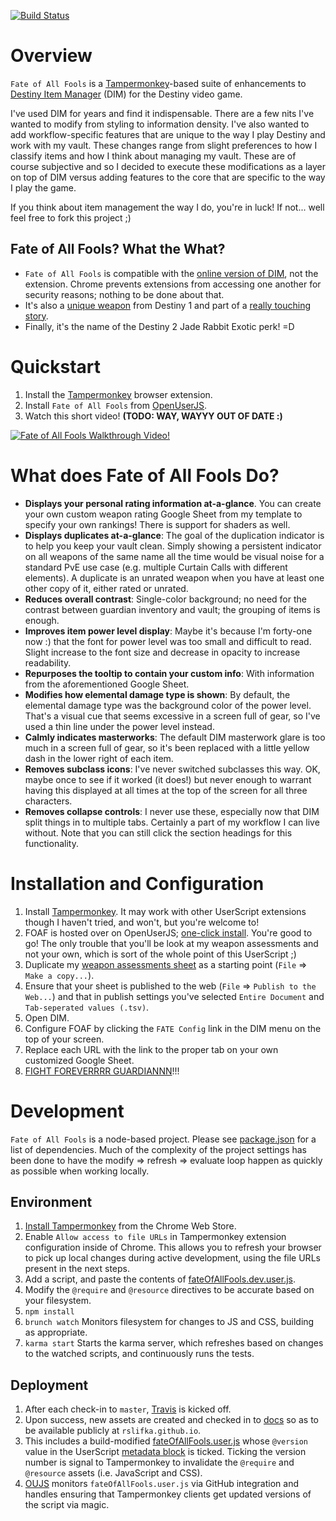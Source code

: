 [![Build Status](https://travis-ci.org/rslifka/fate_of_all_fools.svg?branch=master)](https://travis-ci.org/rslifka/fate_of_all_fools)

# Overview

`Fate of All Fools` is a [Tampermonkey](https://Tampermonkey.net/)-based suite of enhancements to [Destiny Item Manager](https://www.destinyitemmanager.com/) (DIM) for the Destiny video game.

I've used DIM for years and find it indispensable. There are a few nits I've wanted to modify from styling to information density. I've also wanted to add workflow-specific features that are unique to the way I play Destiny and work with my vault. These changes range from slight preferences to how I classify items and how I think about managing my vault. These are of course subjective and so I decided to execute these modifications as a layer on top of DIM versus adding features to the core that are specific to the way I play the game.

If you think about item management the way I do, you're in luck! If not... well feel free to fork this project ;)

## Fate of All Fools? What the What? 

* `Fate of All Fools` is compatible with the [online version of DIM](https://app.destinyitemmanager.com/), not the extension. Chrome prevents extensions from accessing one another for security reasons; nothing to be done about that.
* It's also a [unique weapon](http://destinydb.com/item/3490486524/fate-of-all-fools) from Destiny 1 and part of a [really touching story](https://www.reddit.com/r/DestinyTheGame/comments/2lgxd4/deej_just_sent_my_husband_the_new_exotic_fate_of/).
* Finally, it's the name of the Destiny 2 Jade Rabbit Exotic perk! =D

# Quickstart

1. Install the [Tampermonkey](https://tampermonkey.net/) browser extension.
1. Install `Fate of All Fools` from [OpenUserJS](https://openuserjs.org/scripts/rslifka/FateOfAllFools_-_DIM_Customization).
1. Watch this short video! **(TODO: WAY, WAYYY OUT OF DATE :)**

[![Fate of All Fools Walkthrough Video!](https://rslifka.github.io/fate_of_all_fools/img/fate-youtube-screenshot.jpg)](https://www.youtube.com/watch?v=AW5kWLvGKqI)

# What does Fate of All Fools Do?
* **Displays your personal rating information at-a-glance**. You can create your own custom weapon rating Google Sheet from my template to specify your own rankings! There is support for shaders as well.
* **Displays duplicates at-a-glance**: The goal of the duplication indicator is to help you keep your vault clean. Simply showing a persistent indicator on all weapons of the same name all the time would be visual noise for a standard PvE use case (e.g. multiple Curtain Calls with different elements). A duplicate is an unrated weapon when you have at least one other copy of it, either rated or unrated.
* **Reduces overall contrast**: Single-color background; no need for the contrast between guardian inventory and vault; the grouping of items is enough.
* **Improves item power level display**: Maybe it's because I'm forty-one now :) that the font for power level was too small and difficult to read. Slight increase to the font size and decrease in opacity to increase readability.
* **Repurposes the tooltip to contain your custom info**: With information from the aforementioned Google Sheet.
* **Modifies how elemental damage type is shown**: By default, the elemental damage type was the background color of the power level. That's a visual cue that seems excessive in a screen full of gear, so I've used a thin line under the power level instead.
* **Calmly indicates masterworks**: The default DIM masterwork glare is too much in a screen full of gear, so it's been replaced with a little yellow dash in the lower right of each item.
* **Removes subclass icons**: I've never switched subclasses this way. OK, maybe once to see if it worked (it does!) but never enough to warrant having this displayed at all times at the top of the screen for all three characters.
* **Removes collapse controls**: I never use these, especially now that DIM split things in to multiple tabs. Certainly a part of my workflow I can live without. Note that you can still click the section headings for this functionality.

# Installation and Configuration

1. Install [Tampermonkey](https://Tampermonkey.net/). It may work with other UserScript extensions though I haven't tried, and won't, but you're welcome to!
1. FOAF is hosted over on OpenUserJS; [one-click install](https://openuserjs.org/scripts/rslifka/FateOfAllFools_-_DIM_Customization). You're good to go! The only trouble that you'll be look at my weapon assessments and not your own, which is sort of the whole point of this UserScript ;)
1. Duplicate my [weapon assessments sheet](https://docs.google.com/spreadsheets/d/16BO3r1B5vuLtCnR06l_rtCl_WlWVDkg_9C9Gu-v-xi4/edit?usp=sharing) as a starting point (`File` => `Make a copy...`).
1. Ensure that your sheet is published to the web (`File` => `Publish to the Web...`) and that in publish settings you've selected `Entire Document` and `Tab-seperated values (.tsv)`.
1. Open DIM.
1. Configure FOAF by clicking the `FATE Config` link in the DIM menu on the top of your screen.
1. Replace each URL with the link to the proper tab on your own customized Google Sheet.
1. [FIGHT FOREVERRRR GUARDIANNN](https://www.youtube.com/watch?v=sAhhgmf6Xg8&feature=youtu.be&t=5)!!!

# Development
`Fate of All Fools` is a node-based project. Please see [package.json](https://github.com/rslifka/fate_of_all_fools/blob/master/package.json) for a list of dependencies. Much of the complexity of the project settings has been done to have the modify => refresh => evaluate loop happen as quickly as possible when working locally.

## Environment
1. [Install Tampermonkey](https://chrome.google.com/webstore/detail/Tampermonkey/dhdgffkkebhmkfjojejmpbldmpobfkfo?hl=en) from the Chrome Web Store.
1. Enable `Allow access to file URLs` in Tampermonkey extension configuration inside of Chrome. This allows you to refresh your browser to pick up local changes during active development, using the file URLs present in the next steps.
1. Add a script, and paste the contents of [fateOfAllFools.dev.user.js](https://github.com/rslifka/fate_of_all_fools/blob/master/fateOfAllFools.dev.user.js).
1. Modify the `@require` and `@resource` directives to be accurate based on your filesystem.
1. `npm install`
1. `brunch watch` Monitors filesystem for changes to JS and CSS, building as appropriate.
1. `karma start` Starts the karma server, which refreshes based on changes to the watched scripts, and continuously runs the tests.

## Deployment
1. After each check-in to `master`, [Travis](https://travis-ci.org/rslifka/fate_of_all_fools) is kicked off.
1. Upon success, new assets are created and checked in to [docs](https://github.com/rslifka/fate_of_all_fools/tree/master/docs) so as to be available publicly at `rslifka.github.io`.
1. This includes a build-modified [fateOfAllFools.user.js](https://github.com/rslifka/fate_of_all_fools/blob/master/docs/fateOfAllFools.user.js) whose `@version` value in the UserScript [metadata block](https://wiki.greasespot.net/Metadata_Block) is ticked. Ticking the version number is signal to Tampermonkey to invalidate the `@require` and `@resource` assets (i.e. JavaScript and CSS).
1. [OUJS](https://openuserjs.org/scripts/rslifka/FateOfAllFools_-_DIM_Customization) monitors `fateOfAllFools.user.js` via GitHub integration and handles ensuring that Tampermonkey clients get updated versions of the script via magic.